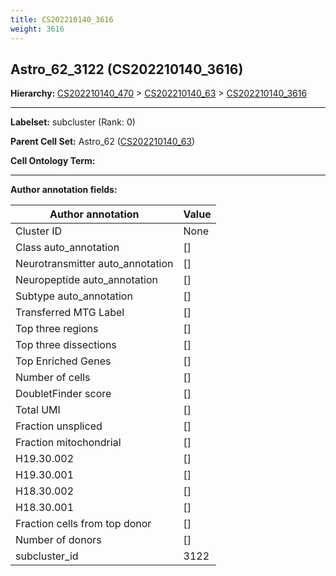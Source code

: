 ```yaml
---
title: CS202210140_3616
weight: 3616
---
```

## Astro_62_3122 (CS202210140_3616)
<b>Hierarchy: </b>
[CS202210140_470](cell_sets/CS202210140_470.md) >
[CS202210140_63](cell_sets/CS202210140_63.md) >
[CS202210140_3616](cell_sets/CS202210140_3616.md)

---


**Labelset:** subcluster (Rank: 0)

**Parent Cell Set:** Astro_62 ([CS202210140_63](cell_sets/CS202210140_63.md))



**Cell Ontology Term:** 

[MARKER GENES.]: #


---

[TRANSFERRED ANNOTATIONS.]: #


[AUTHOR ANNOTATION FIELDS.]: #


**Author annotation fields:**

| Author annotation | Value |
|-------------------|-------|
|Cluster ID|None|
|Class auto_annotation|[]|
|Neurotransmitter auto_annotation|[]|
|Neuropeptide auto_annotation|[]|
|Subtype auto_annotation|[]|
|Transferred MTG Label|[]|
|Top three regions|[]|
|Top three dissections|[]|
|Top Enriched Genes|[]|
|Number of cells|[]|
|DoubletFinder score|[]|
|Total UMI|[]|
|Fraction unspliced|[]|
|Fraction mitochondrial|[]|
|H19.30.002|[]|
|H19.30.001|[]|
|H18.30.002|[]|
|H18.30.001|[]|
|Fraction cells from top donor|[]|
|Number of donors|[]|
|subcluster_id|3122|
